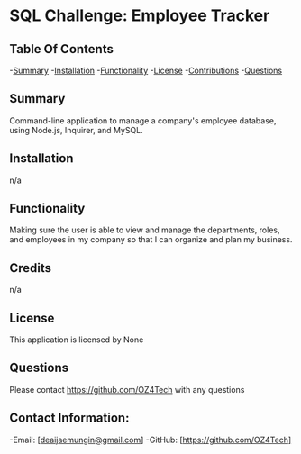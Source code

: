 # SQL Challenge: Employee Tracker

  ## Table Of Contents
-[Summary](#summary)
-[Installation](#installation)
-[Functionality](#functionality)
-[License](#license)
-[Contributions](#contributions)
-[Questions](#questions)

## Summary
Command-line application to manage a company's employee database, using Node.js, Inquirer, and MySQL.


## Installation
n/a

## Functionality
Making sure the user is able to view and manage the departments, roles, and employees in my company so that I can organize and plan my business.

## Credits
n/a

## License
This application is licensed by None

## Questions
Please contact https://github.com/OZ4Tech with any questions

## Contact Information:
-Email: [deaijaemungin@gmail.com]
-GitHub: [https://github.com/OZ4Tech]
